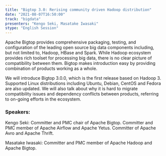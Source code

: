 ```yaml
---
title: "Bigtop 3.0: Rerising community driven Hadoop distribution"
date: "2021-08-07T16:50:00" 
track: "bigdata"
presenters: "Kengo Seki, Masatake Iwasaki"
stype: "English Session"
---
```

Apache Bigtop provides comprehensive packaging, testing, and configuration of the leading open source big data components including, but not limited to, Hadoop, HBase and Spark. While Hadoop ecosystem provides rich toolset for processing big data, there is no clear picture of compatibility between them. Bigtop makes introduction easy by providing combination of products working as a whole.
 

 We will introduce Bigtop 3.0.0, which is the first release based on Hadoop 3. Supported Linux distributions including Ubuntu, Debian, CentOS and Fedora are also updated. We will also talk about why it is hard to migrate compatibility issues and dependency conflicts between products, referring to on-going efforts in the ecosystem.
 ### Speakers: 
 Kengo Seki: Committer and PMC chair of Apache Bigtop. Committer and PMC member of Apache Airflow and Apache Yetus. Committer of Apache Avro and Apache Thrift.

Masatake Iwasaki: Committer and PMC member of Apache Hadoop and Apache Bigtop.